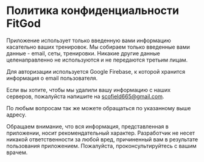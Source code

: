 # Политика конфиденциальности FitGod

Приложение использует только введенную вами информацию касательно ваших тренировок.
Мы собираем только введенные вами данные - email, сеты, тренировки. Никакие другие данные целенаправленно не используются и не передаются третьим лицам.

Для авторизации используется Google Firebase, к которой хранится информация о email пользователя.

Если вы хотите, чтобы мы удалили вашу информацию с наших серверов, пожалуйста напишите на scofield665@gmail.com.

По любым вопросам так же можете обращаться по указанному выше адресу.

Обращаем внимание, что вся информация, представленная в приложении, носит рекомендательный характер. Разработчик не несет никакой ответственности за любой вред, причиненный вам в результате пользования приложением.
Пожалуйста, проконсультируйтесь с вашим врачем.
